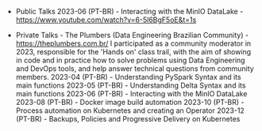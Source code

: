 - Public Talks
2023-06 (PT-BR) - Interacting with the MinIO DataLake - https://www.youtube.com/watch?v=6-5l6BgF5oE&t=1s

- Private Talks - The Plumbers (Data Engineering Brazilian Community) - https://theplumbers.com.br/
I participated as a community moderator in 2023, responsible for the 'Hands on' class trail, with the aim of showing in code and in practice how to solve problems using Data Engineering and DevOps tools, and help answer technical questions from community members.
2023-04 (PT-BR) - Understanding PySpark Syntax and its main functions
2023-05 (PT-BR) - Understanding Delta Syntax and its main functions
2023-06 (PT-BR) - Interacting with the MinIO DataLake
2023-08 (PT-BR) - Docker image build automation
2023-10 (PT-BR) - Process automation on Kubernetes and creating an Operator
2023-12 (PT-BR) - Backups, Policies and Progressive Delivery on Kubernetes